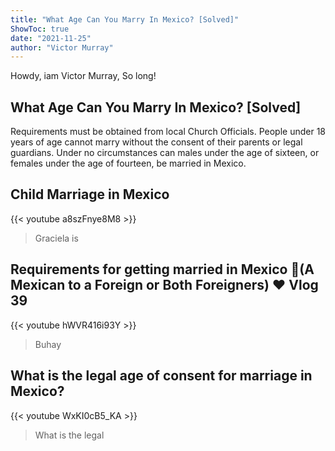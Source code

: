 ```yaml
---
title: "What Age Can You Marry In Mexico? [Solved]"
ShowToc: true 
date: "2021-11-25"
author: "Victor Murray" 
---
```


Howdy, iam Victor Murray, So long!
## What Age Can You Marry In Mexico? [Solved]
Requirements must be obtained from local Church Officials. People under 18 years of age cannot marry without the consent of their parents or legal guardians. Under no circumstances can males under the age of sixteen, or females under the age of fourteen, be married in Mexico.

## Child Marriage in Mexico
{{< youtube a8szFnye8M8 >}}
>Graciela is 

## Requirements for getting married in Mexico 💍(A Mexican to a Foreign or Both Foreigners) ❤ Vlog 39
{{< youtube hWVR416i93Y >}}
>Buhay 

## What is the legal age of consent for marriage in Mexico?
{{< youtube WxKI0cB5_KA >}}
>What is the legal 

